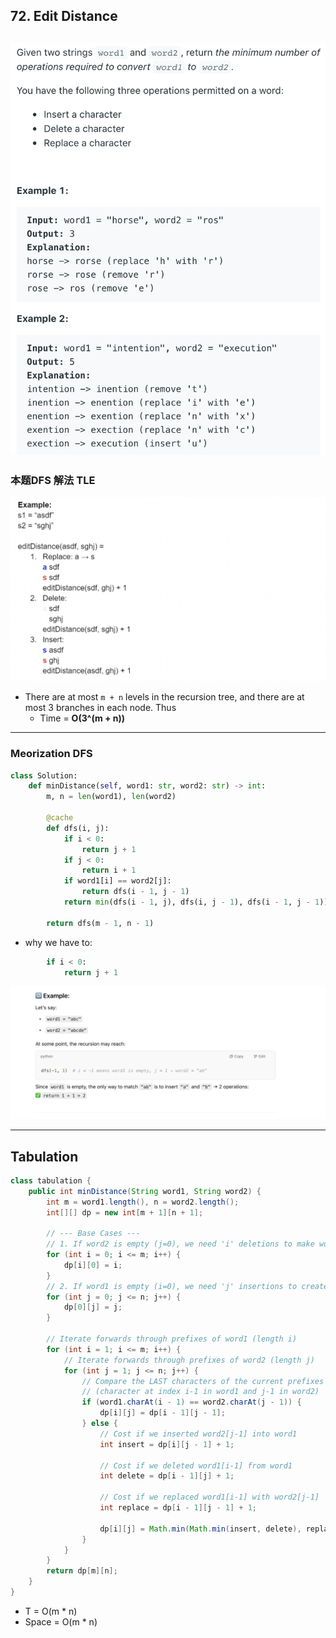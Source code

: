 ## 72. Edit Distance

![](img/2021-08-18-00-53-05.png)
---
### 本题DFS 解法 TLE

![](img/2023-04-01-21-24-59.png)

- There are at most `m + n` levels in the recursion tree, and there are at most 3 branches
  in each node. Thus
  - Time = **O(3^(m + n))**


---

### Meorization DFS

```py
class Solution:
    def minDistance(self, word1: str, word2: str) -> int:
        m, n = len(word1), len(word2)

        @cache
        def dfs(i, j):
            if i < 0:
                return j + 1
            if j < 0:
                return i + 1
            if word1[i] == word2[j]:
                return dfs(i - 1, j - 1)
            return min(dfs(i - 1, j), dfs(i, j - 1), dfs(i - 1, j - 1)) + 1

        return dfs(m - 1, n - 1)
```


- why we have to: 

```py
        if i < 0:
            return j + 1
```

![](img/2025-05-16-00-08-57.png)



---
## Tabulation 

```java
class tabulation {
    public int minDistance(String word1, String word2) {
        int m = word1.length(), n = word2.length();
        int[][] dp = new int[m + 1][n + 1];

        // --- Base Cases ---
        // 1. If word2 is empty (j=0), we need 'i' deletions to make word1 empty.
        for (int i = 0; i <= m; i++) {
            dp[i][0] = i;
        }
        // 2. If word1 is empty (i=0), we need 'j' insertions to create word2.
        for (int j = 0; j <= n; j++) {
            dp[0][j] = j;
        }

        // Iterate forwards through prefixes of word1 (length i)
        for (int i = 1; i <= m; i++) {
            // Iterate forwards through prefixes of word2 (length j)
            for (int j = 1; j <= n; j++) {
                // Compare the LAST characters of the current prefixes
                // (character at index i-1 in word1 and j-1 in word2)
                if (word1.charAt(i - 1) == word2.charAt(j - 1)) {
                    dp[i][j] = dp[i - 1][j - 1];
                } else {
                    // Cost if we inserted word2[j-1] into word1
                    int insert = dp[i][j - 1] + 1;

                    // Cost if we deleted word1[i-1] from word1
                    int delete = dp[i - 1][j] + 1;

                    // Cost if we replaced word1[i-1] with word2[j-1]
                    int replace = dp[i - 1][j - 1] + 1;

                    dp[i][j] = Math.min(Math.min(insert, delete), replace);
                }
            }
        }
        return dp[m][n];
    }
}
```


- T = O(m * n)
- Space = O(m * n)
